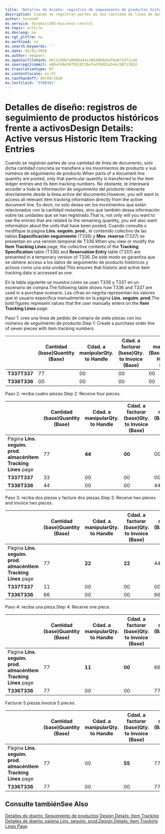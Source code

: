 ```yaml
---
title: 'Detalles de diseño: registros de seguimiento de productos históricos frente a activos | Documentos de Microsoft'
description: Cuando se registran partes de una cantidad de línea de documento, solo dicha cantidad concreta se transfiere a los movimientos de producto y sus números de seguimiento de producto. No obstante, le interesará acceder a toda la información de seguimiento del producto relevante directamente desde la línea activa del documento. Es decir, no solo desea ver los movimientos que están relacionados con la cantidad restantes, sino que también desea información sobre las unidades que se han registrado. Cuando consulte o modifique la página **Líns. seguim. prod.**, el contenido colectivo de las tablas **Especificación seguimiento** (T336) y **Mov. reserva** (T337) se presentan en una versión temporal de T336. De este modo se garantiza que se obtiene acceso a los datos de seguimiento de producto históricos y activos como una sola unidad.
author: SorenGP
ms.service: dynamics365-business-central
ms.topic: article
ms.devlang: na
ms.tgt_pltfrm: na
ms.workload: na
ms.search.keywords: ''
ms.date: 04/01/2020
ms.author: edupont
ms.openlocfilehash: 6611c6967a89d9a94110d30b0ebdfbe872df2ce8
ms.sourcegitcommit: a80afd4e5075018716efad76d82a54e158f1392d
ms.translationtype: HT
ms.contentlocale: es-ES
ms.lasthandoff: 09/09/2020
ms.locfileid: "3788301"
---
```

# <a name="design-details-active-versus-historic-item-tracking-entries"></a><span data-ttu-id="fa16f-107">Detalles de diseño: registros de seguimiento de productos históricos frente a activos</span><span class="sxs-lookup"><span data-stu-id="fa16f-107">Design Details: Active versus Historic Item Tracking Entries</span></span>
<span data-ttu-id="fa16f-108">Cuando se registran partes de una cantidad de línea de documento, solo dicha cantidad concreta se transfiere a los movimientos de producto y sus números de seguimiento de producto.</span><span class="sxs-lookup"><span data-stu-id="fa16f-108">When parts of a document line quantity are posted, only that particular quantity is transferred to the item ledger entries and its item tracking numbers.</span></span> <span data-ttu-id="fa16f-109">No obstante, le interesará acceder a toda la información de seguimiento del producto relevante directamente desde la línea activa del documento.</span><span class="sxs-lookup"><span data-stu-id="fa16f-109">However, you will want to access all relevant item tracking information directly from the active document line.</span></span> <span data-ttu-id="fa16f-110">Es decir, no solo desea ver los movimientos que están relacionados con la cantidad restantes, sino que también desea información sobre las unidades que se han registrado.</span><span class="sxs-lookup"><span data-stu-id="fa16f-110">That is, not only will you want to see the entries that are related to the remaining quantity, you will also want information about the units that have been posted.</span></span> <span data-ttu-id="fa16f-111">Cuando consulte o modifique la página **Líns. seguim. prod.**, el contenido colectivo de las tablas **Especificación seguimiento** (T336) y **Mov. reserva** (T337) se presentan en una versión temporal de T336.</span><span class="sxs-lookup"><span data-stu-id="fa16f-111">When you view or modify the **Item Tracking Lines** page, the collective contents of the **Tracking Specification** table (T336) and **Reservation Entry** table (T337) are presented in a temporary version of T336.</span></span> <span data-ttu-id="fa16f-112">De este modo se garantiza que se obtiene acceso a los datos de seguimiento de producto históricos y activos como una sola unidad.</span><span class="sxs-lookup"><span data-stu-id="fa16f-112">This ensures that historic and active item tracking data is accessed as one.</span></span>  

 <span data-ttu-id="fa16f-113">En la tabla siguiente se muestra cómo se usan T336 y T337 en un escenario de compra.</span><span class="sxs-lookup"><span data-stu-id="fa16f-113">The following table shows how T336 and T337 are used in a purchase scenario.</span></span> <span data-ttu-id="fa16f-114">Las cifras en negrita representan los valores que el usuario especifica manualmente en la página **Líns. seguim. prod.**</span><span class="sxs-lookup"><span data-stu-id="fa16f-114">The bold figures represent values that the user manually enters on the **Item Tracking Lines** page.</span></span>  

 <span data-ttu-id="fa16f-115">Paso 1: cree una línea de pedido de compra de siete piezas con los números de seguimiento de producto.</span><span class="sxs-lookup"><span data-stu-id="fa16f-115">Step 1: Create a purchase order line of seven pieces with item tracking numbers.</span></span>  

||<span data-ttu-id="fa16f-116">**Cantidad (base)**</span><span class="sxs-lookup"><span data-stu-id="fa16f-116">**Quantity (Base)**</span></span>|<span data-ttu-id="fa16f-117">**Cdad. a manipular**</span><span class="sxs-lookup"><span data-stu-id="fa16f-117">**Qty. to Handle**</span></span>|<span data-ttu-id="fa16f-118">**Cdad. a facturar (base)**</span><span class="sxs-lookup"><span data-stu-id="fa16f-118">**Qty. to Invoice (Base)**</span></span>|<span data-ttu-id="fa16f-119">**Cdad. manipulada (Base)**</span><span class="sxs-lookup"><span data-stu-id="fa16f-119">**Quantity Handled (Base)**</span></span>|<span data-ttu-id="fa16f-120">**Cdad. facturada (Base)**</span><span class="sxs-lookup"><span data-stu-id="fa16f-120">**Quantity Invoiced (Base)**</span></span>|  
|-|----------------------------------------------|--------------------------------------------|------------------------------------------------------|-------------------------------------------------------|--------------------------------------------------------|  
|<span data-ttu-id="fa16f-121">**T337**</span><span class="sxs-lookup"><span data-stu-id="fa16f-121">**T337**</span></span>|<span data-ttu-id="fa16f-122">7</span><span class="sxs-lookup"><span data-stu-id="fa16f-122">7</span></span>|<span data-ttu-id="fa16f-123">0</span><span class="sxs-lookup"><span data-stu-id="fa16f-123">0</span></span>|<span data-ttu-id="fa16f-124">0</span><span class="sxs-lookup"><span data-stu-id="fa16f-124">0</span></span>|<span data-ttu-id="fa16f-125">0</span><span class="sxs-lookup"><span data-stu-id="fa16f-125">0</span></span>|<span data-ttu-id="fa16f-126">0</span><span class="sxs-lookup"><span data-stu-id="fa16f-126">0</span></span>|  
|<span data-ttu-id="fa16f-127">**T336**</span><span class="sxs-lookup"><span data-stu-id="fa16f-127">**T336**</span></span>|<span data-ttu-id="fa16f-128">0</span><span class="sxs-lookup"><span data-stu-id="fa16f-128">0</span></span>|<span data-ttu-id="fa16f-129">0</span><span class="sxs-lookup"><span data-stu-id="fa16f-129">0</span></span>|<span data-ttu-id="fa16f-130">0</span><span class="sxs-lookup"><span data-stu-id="fa16f-130">0</span></span>|<span data-ttu-id="fa16f-131">0</span><span class="sxs-lookup"><span data-stu-id="fa16f-131">0</span></span>|<span data-ttu-id="fa16f-132">0</span><span class="sxs-lookup"><span data-stu-id="fa16f-132">0</span></span>|  

 <span data-ttu-id="fa16f-133">Paso 2: reciba cuatro piezas.</span><span class="sxs-lookup"><span data-stu-id="fa16f-133">Step 2: Receive four pieces.</span></span>  

||<span data-ttu-id="fa16f-134">**Cantidad (base)**</span><span class="sxs-lookup"><span data-stu-id="fa16f-134">**Quantity (Base)**</span></span>|<span data-ttu-id="fa16f-135">**Cdad. a manipular**</span><span class="sxs-lookup"><span data-stu-id="fa16f-135">**Qty. to Handle**</span></span>|<span data-ttu-id="fa16f-136">**Cdad. a facturar (base)**</span><span class="sxs-lookup"><span data-stu-id="fa16f-136">**Qty. to Invoice (Base)**</span></span>|<span data-ttu-id="fa16f-137">**Cdad. manipulada (Base)**</span><span class="sxs-lookup"><span data-stu-id="fa16f-137">**Quantity Handled (Base)**</span></span>|<span data-ttu-id="fa16f-138">**Cdad. facturada (Base)**</span><span class="sxs-lookup"><span data-stu-id="fa16f-138">**Quantity Invoiced (Base)**</span></span>|  
|-|----------------------------------------------|--------------------------------------------|------------------------------------------------------|-------------------------------------------------------|--------------------------------------------------------|  
|<span data-ttu-id="fa16f-139">Página **Líns. seguim. prod. almacén**</span><span class="sxs-lookup"><span data-stu-id="fa16f-139">**Item Tracking Lines** page</span></span>|<span data-ttu-id="fa16f-140">7</span><span class="sxs-lookup"><span data-stu-id="fa16f-140">7</span></span>|<span data-ttu-id="fa16f-141">**4**</span><span class="sxs-lookup"><span data-stu-id="fa16f-141">**4**</span></span>|<span data-ttu-id="fa16f-142">**0**</span><span class="sxs-lookup"><span data-stu-id="fa16f-142">**0**</span></span>|<span data-ttu-id="fa16f-143">0</span><span class="sxs-lookup"><span data-stu-id="fa16f-143">0</span></span>|<span data-ttu-id="fa16f-144">0</span><span class="sxs-lookup"><span data-stu-id="fa16f-144">0</span></span>|  
|<span data-ttu-id="fa16f-145">**T337**</span><span class="sxs-lookup"><span data-stu-id="fa16f-145">**T337**</span></span>|<span data-ttu-id="fa16f-146">3</span><span class="sxs-lookup"><span data-stu-id="fa16f-146">3</span></span>|<span data-ttu-id="fa16f-147">0</span><span class="sxs-lookup"><span data-stu-id="fa16f-147">0</span></span>|<span data-ttu-id="fa16f-148">0</span><span class="sxs-lookup"><span data-stu-id="fa16f-148">0</span></span>|<span data-ttu-id="fa16f-149">0</span><span class="sxs-lookup"><span data-stu-id="fa16f-149">0</span></span>|<span data-ttu-id="fa16f-150">0</span><span class="sxs-lookup"><span data-stu-id="fa16f-150">0</span></span>|  
|<span data-ttu-id="fa16f-151">**T336**</span><span class="sxs-lookup"><span data-stu-id="fa16f-151">**T336**</span></span>|<span data-ttu-id="fa16f-152">4</span><span class="sxs-lookup"><span data-stu-id="fa16f-152">4</span></span>|<span data-ttu-id="fa16f-153">0</span><span class="sxs-lookup"><span data-stu-id="fa16f-153">0</span></span>|<span data-ttu-id="fa16f-154">0</span><span class="sxs-lookup"><span data-stu-id="fa16f-154">0</span></span>|<span data-ttu-id="fa16f-155">4</span><span class="sxs-lookup"><span data-stu-id="fa16f-155">4</span></span>|<span data-ttu-id="fa16f-156">0</span><span class="sxs-lookup"><span data-stu-id="fa16f-156">0</span></span>|  

 <span data-ttu-id="fa16f-157">Paso 3: reciba dos piezas y facture dos piezas.</span><span class="sxs-lookup"><span data-stu-id="fa16f-157">Step 3: Receive two pieces and invoice two pieces.</span></span>  

||<span data-ttu-id="fa16f-158">**Cantidad (base)**</span><span class="sxs-lookup"><span data-stu-id="fa16f-158">**Quantity (Base)**</span></span>|<span data-ttu-id="fa16f-159">**Cdad. a manipular**</span><span class="sxs-lookup"><span data-stu-id="fa16f-159">**Qty. to Handle**</span></span>|<span data-ttu-id="fa16f-160">**Cdad. a facturar (base)**</span><span class="sxs-lookup"><span data-stu-id="fa16f-160">**Qty. to Invoice (Base)**</span></span>|<span data-ttu-id="fa16f-161">**Cdad. manipulada (Base)**</span><span class="sxs-lookup"><span data-stu-id="fa16f-161">**Quantity Handled (Base)**</span></span>|<span data-ttu-id="fa16f-162">**Cdad. facturada (Base)**</span><span class="sxs-lookup"><span data-stu-id="fa16f-162">**Quantity Invoiced (Base)**</span></span>|  
|-|----------------------------------------------|--------------------------------------------|------------------------------------------------------|-------------------------------------------------------|--------------------------------------------------------|  
|<span data-ttu-id="fa16f-163">Página **Líns. seguim. prod. almacén**</span><span class="sxs-lookup"><span data-stu-id="fa16f-163">**Item Tracking Lines** page</span></span>|<span data-ttu-id="fa16f-164">7</span><span class="sxs-lookup"><span data-stu-id="fa16f-164">7</span></span>|<span data-ttu-id="fa16f-165">**2**</span><span class="sxs-lookup"><span data-stu-id="fa16f-165">**2**</span></span>|<span data-ttu-id="fa16f-166">**2**</span><span class="sxs-lookup"><span data-stu-id="fa16f-166">**2**</span></span>|<span data-ttu-id="fa16f-167">4</span><span class="sxs-lookup"><span data-stu-id="fa16f-167">4</span></span>|<span data-ttu-id="fa16f-168">0</span><span class="sxs-lookup"><span data-stu-id="fa16f-168">0</span></span>|  
|<span data-ttu-id="fa16f-169">**T337**</span><span class="sxs-lookup"><span data-stu-id="fa16f-169">**T337**</span></span>|<span data-ttu-id="fa16f-170">1</span><span class="sxs-lookup"><span data-stu-id="fa16f-170">1</span></span>|<span data-ttu-id="fa16f-171">0</span><span class="sxs-lookup"><span data-stu-id="fa16f-171">0</span></span>|<span data-ttu-id="fa16f-172">0</span><span class="sxs-lookup"><span data-stu-id="fa16f-172">0</span></span>|<span data-ttu-id="fa16f-173">0</span><span class="sxs-lookup"><span data-stu-id="fa16f-173">0</span></span>|<span data-ttu-id="fa16f-174">0</span><span class="sxs-lookup"><span data-stu-id="fa16f-174">0</span></span>|  
|<span data-ttu-id="fa16f-175">**T336**</span><span class="sxs-lookup"><span data-stu-id="fa16f-175">**T336**</span></span>|<span data-ttu-id="fa16f-176">6</span><span class="sxs-lookup"><span data-stu-id="fa16f-176">6</span></span>|<span data-ttu-id="fa16f-177">0</span><span class="sxs-lookup"><span data-stu-id="fa16f-177">0</span></span>|<span data-ttu-id="fa16f-178">0</span><span class="sxs-lookup"><span data-stu-id="fa16f-178">0</span></span>|<span data-ttu-id="fa16f-179">6</span><span class="sxs-lookup"><span data-stu-id="fa16f-179">6</span></span>|<span data-ttu-id="fa16f-180">2</span><span class="sxs-lookup"><span data-stu-id="fa16f-180">2</span></span>|  

 <span data-ttu-id="fa16f-181">Paso 4: reciba una pieza.</span><span class="sxs-lookup"><span data-stu-id="fa16f-181">Step 4: Receive one piece.</span></span>  

||<span data-ttu-id="fa16f-182">**Cantidad (base)**</span><span class="sxs-lookup"><span data-stu-id="fa16f-182">**Quantity (Base)**</span></span>|<span data-ttu-id="fa16f-183">**Cdad. a manipular**</span><span class="sxs-lookup"><span data-stu-id="fa16f-183">**Qty. to Handle**</span></span>|<span data-ttu-id="fa16f-184">**Cdad. a facturar (base)**</span><span class="sxs-lookup"><span data-stu-id="fa16f-184">**Qty. to Invoice (Base)**</span></span>|<span data-ttu-id="fa16f-185">**Cdad. manipulada (Base)**</span><span class="sxs-lookup"><span data-stu-id="fa16f-185">**Quantity Handled (Base)**</span></span>|<span data-ttu-id="fa16f-186">**Cdad. facturada (Base)**</span><span class="sxs-lookup"><span data-stu-id="fa16f-186">**Quantity Invoiced (Base)**</span></span>|  
|-|----------------------------------------------|--------------------------------------------|------------------------------------------------------|-------------------------------------------------------|--------------------------------------------------------|  
|<span data-ttu-id="fa16f-187">Página **Líns. seguim. prod. almacén**</span><span class="sxs-lookup"><span data-stu-id="fa16f-187">**Item Tracking Lines** page</span></span>|<span data-ttu-id="fa16f-188">7</span><span class="sxs-lookup"><span data-stu-id="fa16f-188">7</span></span>|<span data-ttu-id="fa16f-189">**1**</span><span class="sxs-lookup"><span data-stu-id="fa16f-189">**1**</span></span>|<span data-ttu-id="fa16f-190">**0**</span><span class="sxs-lookup"><span data-stu-id="fa16f-190">**0**</span></span>|<span data-ttu-id="fa16f-191">6</span><span class="sxs-lookup"><span data-stu-id="fa16f-191">6</span></span>|<span data-ttu-id="fa16f-192">2</span><span class="sxs-lookup"><span data-stu-id="fa16f-192">2</span></span>|  
|<span data-ttu-id="fa16f-193">**T336**</span><span class="sxs-lookup"><span data-stu-id="fa16f-193">**T336**</span></span>|<span data-ttu-id="fa16f-194">7</span><span class="sxs-lookup"><span data-stu-id="fa16f-194">7</span></span>|<span data-ttu-id="fa16f-195">0</span><span class="sxs-lookup"><span data-stu-id="fa16f-195">0</span></span>|<span data-ttu-id="fa16f-196">0</span><span class="sxs-lookup"><span data-stu-id="fa16f-196">0</span></span>|<span data-ttu-id="fa16f-197">7</span><span class="sxs-lookup"><span data-stu-id="fa16f-197">7</span></span>|<span data-ttu-id="fa16f-198">2</span><span class="sxs-lookup"><span data-stu-id="fa16f-198">2</span></span>|  

 <span data-ttu-id="fa16f-199">Facturar 5 piezas.</span><span class="sxs-lookup"><span data-stu-id="fa16f-199">Invoice 5 pieces.</span></span>  

||<span data-ttu-id="fa16f-200">**Cantidad (base)**</span><span class="sxs-lookup"><span data-stu-id="fa16f-200">**Quantity (Base)**</span></span>|<span data-ttu-id="fa16f-201">**Cdad. a manipular**</span><span class="sxs-lookup"><span data-stu-id="fa16f-201">**Qty. to Handle**</span></span>|<span data-ttu-id="fa16f-202">**Cdad. a facturar (base)**</span><span class="sxs-lookup"><span data-stu-id="fa16f-202">**Qty. to Invoice (Base)**</span></span>|<span data-ttu-id="fa16f-203">**Cdad. manipulada (Base)**</span><span class="sxs-lookup"><span data-stu-id="fa16f-203">**Quantity Handled (Base)**</span></span>|<span data-ttu-id="fa16f-204">**Cdad. facturada (Base)**</span><span class="sxs-lookup"><span data-stu-id="fa16f-204">**Quantity Invoiced (Base)**</span></span>|  
|-|----------------------------------------------|--------------------------------------------|------------------------------------------------------|-------------------------------------------------------|--------------------------------------------------------|  
|<span data-ttu-id="fa16f-205">Página **Líns. seguim. prod. almacén**</span><span class="sxs-lookup"><span data-stu-id="fa16f-205">**Item Tracking Lines** page</span></span>|<span data-ttu-id="fa16f-206">7</span><span class="sxs-lookup"><span data-stu-id="fa16f-206">7</span></span>|<span data-ttu-id="fa16f-207">0</span><span class="sxs-lookup"><span data-stu-id="fa16f-207">0</span></span>|<span data-ttu-id="fa16f-208">**5**</span><span class="sxs-lookup"><span data-stu-id="fa16f-208">**5**</span></span>|<span data-ttu-id="fa16f-209">7</span><span class="sxs-lookup"><span data-stu-id="fa16f-209">7</span></span>|<span data-ttu-id="fa16f-210">2</span><span class="sxs-lookup"><span data-stu-id="fa16f-210">2</span></span>|  
|<span data-ttu-id="fa16f-211">**T336**</span><span class="sxs-lookup"><span data-stu-id="fa16f-211">**T336**</span></span>|<span data-ttu-id="fa16f-212">7</span><span class="sxs-lookup"><span data-stu-id="fa16f-212">7</span></span>|<span data-ttu-id="fa16f-213">0</span><span class="sxs-lookup"><span data-stu-id="fa16f-213">0</span></span>|<span data-ttu-id="fa16f-214">0</span><span class="sxs-lookup"><span data-stu-id="fa16f-214">0</span></span>|<span data-ttu-id="fa16f-215">7</span><span class="sxs-lookup"><span data-stu-id="fa16f-215">7</span></span>|<span data-ttu-id="fa16f-216">7</span><span class="sxs-lookup"><span data-stu-id="fa16f-216">7</span></span>|  

## <a name="see-also"></a><span data-ttu-id="fa16f-217">Consulte también</span><span class="sxs-lookup"><span data-stu-id="fa16f-217">See Also</span></span>  
 <span data-ttu-id="fa16f-218">[Detalles de diseño: Seguimiento de productos](design-details-item-tracking.md) </span><span class="sxs-lookup"><span data-stu-id="fa16f-218">[Design Details: Item Tracking](design-details-item-tracking.md) </span></span>  
 [<span data-ttu-id="fa16f-219">Detalles de diseño: página Líns. seguim. prod.</span><span class="sxs-lookup"><span data-stu-id="fa16f-219">Design Details: Item Tracking Lines Page</span></span>](design-details-item-tracking-lines-window.md)
